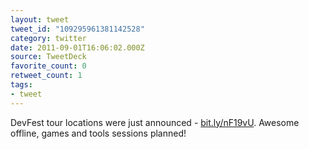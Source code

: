 ```yaml
---
layout: tweet
tweet_id: "109295961381142528"
category: twitter
date: 2011-09-01T16:06:02.000Z
source: TweetDeck
favorite_count: 0
retweet_count: 1
tags:
- tweet
---
```


DevFest tour locations were just announced - [bit.ly/nF19vU](http://bit.ly/nF19vU). Awesome offline, games and tools sessions planned!

